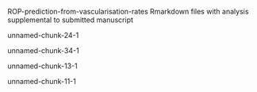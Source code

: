 ROP-prediction-from-vascularisation-rates
Rmarkdown files with analysis supplemental to submitted manuscript

unnamed-chunk-24-1

unnamed-chunk-34-1

unnamed-chunk-13-1

unnamed-chunk-11-1
